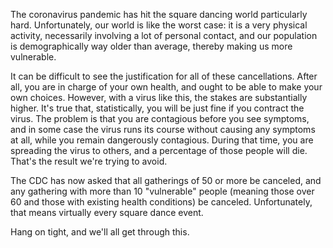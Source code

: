 The coronavirus pandemic has hit the square dancing world particularly hard.  Unfortunately, our world is like the worst case: it is a very physical activity, necessarily involving a lot of personal contact, and our population is demographically way older than average, thereby making us more vulnerable.

It can be difficult to see the justification for all of these cancellations.  After all, you are in charge of your own health, and ought to be able to make your own choices.  However, with a virus like this, the stakes are substantially higher.  It's true that, statistically, you will be just fine if you contract the virus.  The problem is that you are contagious before you see symptoms, and in some case the virus runs its course without causing any symptoms at all, while you remain dangerously contagious.  During that time, you are spreading the virus to others, and a percentage of those people will die.  That's the result we're trying to avoid.

The CDC has now asked that all gatherings of 50 or more be canceled, and any gathering with more than 10 "vulnerable" people (meaning those over 60 and those with existing health conditions) be canceled.  Unfortunately, that means virtually every square dance event.

Hang on tight, and we'll all get through this.
